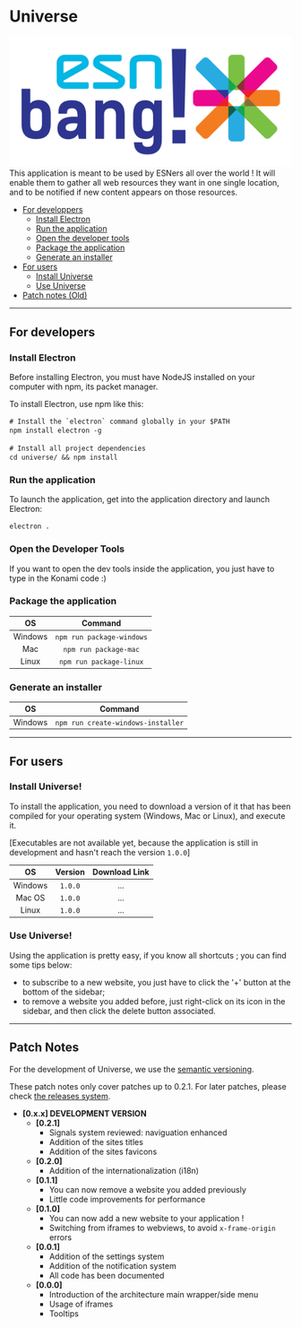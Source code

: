 # Universe

![Universe logo](https://raw.githubusercontent.com/ESNFranceG33kTeam/Universe/master/assets/img/logo.png)
This application is meant to be used by ESNers all over the world ! It will enable them to gather all web resources they want in one single location, and to be notified if new content appears on those resources.

* [For developpers](#for-developers)
  * [Install Electron](#install-electron)
  * [Run the application](#run-the-application)
  * [Open the developer tools](#open-the-developer-tools)
  * [Package the application](#package-the-application)
  * [Generate an installer](#generate-an-installer)
* [For users](#for-users)
  * [Install Universe](#install-universe)
  * [Use Universe](#use-universe)
* [Patch notes (Old)](#patch-notes)

---

## For developers

### Install Electron
Before installing Electron, you must have NodeJS installed on your computer with npm, its packet manager.

To install Electron, use npm like this:
```shell
# Install the `electron` command globally in your $PATH
npm install electron -g

# Install all project dependencies
cd universe/ && npm install
```

### Run the application
To launch the application, get into the application directory and launch Electron:
```shell
electron .
```

### Open the Developer Tools
If you want to open the dev tools inside the application, you just have to type in the Konami code :)

### Package the application
| OS | Command |
| :--: | :---: |
| Windows | `npm run package-windows` |
| Mac | `npm run package-mac` |
| Linux | `npm run package-linux` |

### Generate an installer
| OS | Command |
| :--: | :---: |
| Windows | `npm run create-windows-installer` |

---

## For users

### Install Universe!

To install the application, you need to download a version of it that has been compiled for your operating system
(Windows, Mac or Linux), and execute it.

[Executables are not available yet, because the application is still in development and hasn't reach the version
`1.0.0`]

| OS | Version | Download Link |
| :--: | :---: | :-----------: |
| Windows | `1.0.0` | ... |
| Mac OS | `1.0.0` | ... |
| Linux | `1.0.0` | ... |

### Use Universe!

Using the application is pretty easy, if you know all shortcuts ; you can find some tips below:
* to subscribe to a new website, you just have to click the '+' button at the bottom of the sidebar;
* to remove a website you added before, just right-click on its icon in the sidebar, and then click the delete button associated.


---

## Patch Notes

For the development of Universe, we use the [semantic versioning](http://semver.org/).

These patch notes only cover patches up to 0.2.1. For later patches, please check [the releases system](https://github.com/ESNFranceG33kTeam/Universe/releases).


* **[0.x.x] DEVELOPMENT VERSION**
  * **[0.2.1]**
    * Signals system reviewed: naviguation enhanced
    * Addition of the sites titles
    * Addition of the sites favicons
  * **[0.2.0]**
    * Addition of the internationalization (i18n)
  * **[0.1.1]**
    * You can now remove a website you added previously
    * Little code improvements for performance
  * **[0.1.0]**
    * You can now add a new website to your application !
    * Switching from iframes to webviews, to avoid `x-frame-origin` errors
  * **[0.0.1]**
    * Addition of the settings system
    * Addition of the notification system
    * All code has been documented
  * **[0.0.0]**
    * Introduction of the architecture main wrapper/side menu
    * Usage of iframes
    * Tooltips
